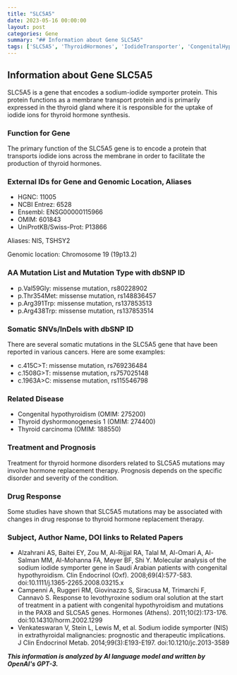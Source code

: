 ```yaml
---
title: "SLC5A5"
date: 2023-05-16 00:00:00
layout: post
categories: Gene
summary: "## Information about Gene SLC5A5"
tags: ['SLC5A5', 'ThyroidHormones', 'IodideTransporter', 'CongenitalHypothyroidism', 'ThyroidCarcinoma', 'DrugResponse', 'Mutation', 'Prognosis']
---
```


## Information about Gene SLC5A5
SLC5A5 is a gene that encodes a sodium-iodide symporter protein. This protein functions as a membrane transport protein and is primarily expressed in the thyroid gland where it is responsible for the uptake of iodide ions for thyroid hormone synthesis. 

### Function for Gene
The primary function of the SLC5A5 gene is to encode a protein that transports iodide ions across the membrane in order to facilitate the production of thyroid hormones.

### External IDs for Gene and Genomic Location, Aliases
- HGNC: 11005
- NCBI Entrez: 6528
- Ensembl: ENSG00000115966
- OMIM: 601843
- UniProtKB/Swiss-Prot: P13866

Aliases: NIS, TSHSY2

Genomic location: Chromosome 19 (19p13.2)

### AA Mutation List and Mutation Type with dbSNP ID
- p.Val59Gly: missense mutation, rs80228902
- p.Thr354Met: missense mutation, rs148836457
- p.Arg391Trp: missense mutation, rs137853513
- p.Arg438Trp: missense mutation, rs137853514

### Somatic SNVs/InDels with dbSNP ID
There are several somatic mutations in the SLC5A5 gene that have been reported in various cancers. Here are some examples:
- c.415C>T: missense mutation, rs769236484
- c.1508G>T: missense mutation, rs757025148
- c.1963A>C: missense mutation, rs115546798

### Related Disease
- Congenital hypothyroidism (OMIM: 275200)
- Thyroid dyshormonogenesis 1 (OMIM: 274400)
- Thyroid carcinoma (OMIM: 188550)

### Treatment and Prognosis
Treatment for thyroid hormone disorders related to SLC5A5 mutations may involve hormone replacement therapy. Prognosis depends on the specific disorder and severity of the condition.

### Drug Response
Some studies have shown that SLC5A5 mutations may be associated with changes in drug response to thyroid hormone replacement therapy.

### Subject, Author Name, DOI links to Related Papers
- Alzahrani AS, Baitei EY, Zou M, Al-Rijjal RA, Talal M, Al-Omari A, Al-Salman MM, Al-Mohanna FA, Meyer BF, Shi Y. Molecular analysis of the sodium iodide symporter gene in Saudi Arabian patients with congenital hypothyroidism. Clin Endocrinol (Oxf). 2008;69(4):577-583. doi:10.1111/j.1365-2265.2008.03215.x
- Campenni A, Ruggeri RM, Giovinazzo S, Siracusa M, Trimarchi F, Cannavò S. Response to levothyroxine sodium oral solution at the start of treatment in a patient with congenital hypothyroidism and mutations in the PAX8 and SLC5A5 genes. Hormones (Athens). 2011;10(2):173-176. doi:10.14310/horm.2002.1299
- Venkateswaran V, Stein L, Lewis M, et al. Sodium iodide symporter (NIS) in extrathyroidal malignancies: prognostic and therapeutic implications. J Clin Endocrinol Metab. 2014;99(3):E193-E197. doi:10.1210/jc.2013-3589

**_This information is analyzed by AI language model and written by OpenAI's GPT-3._**